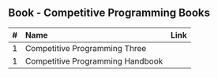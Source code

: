 ## Book  - Competitive Programming Books


| #  | Name  | Link |
|:---:|:------|:------|
| 1 | Competitive Programming Three | [](cp_three.pdf)|
| 1 | Competitive Programming Handbook | [](cp_handbook.pdf) |
